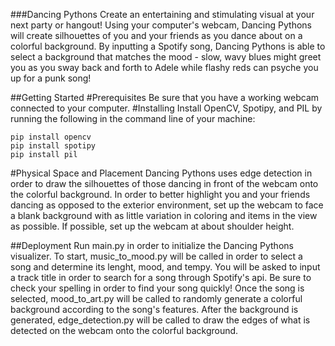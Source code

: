 ###Dancing Pythons
Create an entertaining and stimulating visual at your next party or hangout! Using your computer's webcam, Dancing Pythons will create silhouettes of you and your friends as you dance about on a colorful background. By inputting a Spotify song, Dancing Pythons is able to select a background that matches the mood - slow, wavy blues might greet you as you sway back and forth to Adele while flashy reds can psyche you up for a punk song! 

##Getting Started
#Prerequisites
Be sure that you have a working webcam connected to your computer.
#Installing
Install OpenCV, Spotipy, and PIL by running the following in the command line of your machine:
```
pip install opencv
pip install spotipy
pip install pil
```
#Physical Space and Placement
Dancing Pythons uses edge detection in order to draw the silhouettes of those dancing in front of the webcam onto the colorful background. In order to better highlight you and your friends dancing as opposed to the exterior environment, set up the webcam to face a blank background with as little variation in coloring and items in the view as possible. If possible, set up the webcam at about shoulder height.

##Deployment
Run main.py in order to initialize the Dancing Pythons visualizer.
To start, music_to_mood.py will be called in order to select a song and determine its lenght, mood, and tempy. You will be asked to input a track title in order to search for a song through Spotify's api. Be sure to check your spelling in order to find your song quickly!
Once the song is selected, mood_to_art.py will be called to randomly generate a colorful background according to the song's features.
After the background is generated, edge_detection.py will be called to draw the edges of what is detected on the webcam onto the colorful background. 
